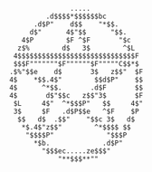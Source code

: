                          .....
                   .d$$$$*$$$$$$bc
                .d$P"    d$$    "*$$.
               d$"      4$"$$      "$$.
             4$P        $F ^$F       "$c
            z$%        d$   3$        ^$L
           4$$$$$$$$$$$$$$$$$$$$$$$$$$$$$F
           $$$F"""""""$F""""""$F"""""C$$*$
          .$%"$$e    d$       3$   z$$"  $F
          4$    *$$.4$"        $$d$P"    $$
          4$      ^*$$.       .d$F       $$
          4$       d$"$$c   z$$"3$       $F
           $L     4$"  ^*$$$P"   $$     4$"
           3$     $F   .d$P$$e   ^$F    $P
            $$   d$  .$$"    "$$c 3$   d$
             *$.4$"z$$"        ^*$$$$ $$
              "$$$$P"             "$$$P
                *$b.             .d$P"
                  "$$$ec.....ze$$$"
                      "**$$$**""
